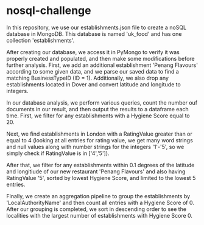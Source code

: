 # nosql-challenge

In this repository, we use our establishments.json file to create a noSQL database in MongoDB. This database is named 'uk_food' and has one collection 'establishments'.

After creating our database, we access it in PyMongo to verify it was properly created and populated, and then make some modifications before further analysis. First, we add an additional establishment 'Penang Flavours' according to some given data, and we parse our saved data to find a matching BusinessTypeID (ID = 1). Additionally, we also drop any establishments located in Dover and convert latitude and longitude to integers.

In our database analysis, we perform various queries, count the number ouf documents in our result, and then output the results to a dataframe each time. First, we filter for any establishments with a Hygiene Score equal to 20.

Next, we find establishments in London with a RatingValue greater than or equal to 4 (looking at all entries for rating value, we get many word strings and null values along with number strings for the integers '1'-'5', so we simply check if RatingValue is in ['4','5']).

After that, we filter for any establishments within 0.1 degrees of the latitude and longitiude of our new restaurant 'Penang Flavours' and also having RatingValue '5', sorted by lowest Hygiene Score, and limited to the lowest 5 entries.

Finally, we create an aggregation pipeline to group the establishments by 'LocalAuthorityName' and then count all entries with a Hygiene Score of 0. After our grouping is completed, we sort in descending order to see the localities with the largest number of establishments with Hygiene Score 0.
